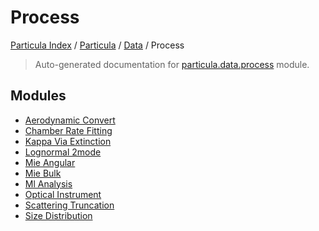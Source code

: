 # Process

[Particula Index](../../../README.md#particula-index) / [Particula](../../index.md#particula) / [Data](../index.md#data) / Process

> Auto-generated documentation for [particula.data.process](https://github.com/uncscode/particula/blob/main/particula/data/process/__init__.py) module.

## Modules

- [Aerodynamic Convert](./aerodynamic_convert.md)
- [Chamber Rate Fitting](./chamber_rate_fitting.md)
- [Kappa Via Extinction](./kappa_via_extinction.md)
- [Lognormal 2mode](./lognormal_2mode.md)
- [Mie Angular](./mie_angular.md)
- [Mie Bulk](./mie_bulk.md)
- [Ml Analysis](ml_analysis/index.md)
- [Optical Instrument](./optical_instrument.md)
- [Scattering Truncation](./scattering_truncation.md)
- [Size Distribution](./size_distribution.md)

